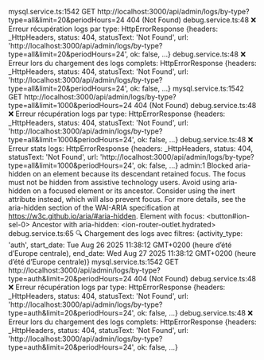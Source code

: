 mysql.service.ts:1542 
 GET http://localhost:3000/api/admin/logs/by-type?type=all&limit=20&periodHours=24 404 (Not Found)
debug.service.ts:48 ❌ Erreur récupération logs par type: 
HttpErrorResponse {headers: _HttpHeaders, status: 404, statusText: 'Not Found', url: 'http://localhost:3000/api/admin/logs/by-type?type=all&limit=20&periodHours=24', ok: false, …}
debug.service.ts:48 ❌ Erreur lors du chargement des logs complets: 
HttpErrorResponse {headers: _HttpHeaders, status: 404, statusText: 'Not Found', url: 'http://localhost:3000/api/admin/logs/by-type?type=all&limit=20&periodHours=24', ok: false, …}
mysql.service.ts:1542 
 GET http://localhost:3000/api/admin/logs/by-type?type=all&limit=1000&periodHours=24 404 (Not Found)
debug.service.ts:48 ❌ Erreur récupération logs par type: 
HttpErrorResponse {headers: _HttpHeaders, status: 404, statusText: 'Not Found', url: 'http://localhost:3000/api/admin/logs/by-type?type=all&limit=1000&periodHours=24', ok: false, …}
debug.service.ts:48 ❌ Erreur stats logs: 
HttpErrorResponse {headers: _HttpHeaders, status: 404, statusText: 'Not Found', url: 'http://localhost:3000/api/admin/logs/by-type?type=all&limit=1000&periodHours=24', ok: false, …}
admin:1 Blocked aria-hidden on an element because its descendant retained focus. The focus must not be hidden from assistive technology users. Avoid using aria-hidden on a focused element or its ancestor. Consider using the inert attribute instead, which will also prevent focus. For more details, see the aria-hidden section of the WAI-ARIA specification at https://w3c.github.io/aria/#aria-hidden.
Element with focus: <button#ion-sel-0>
Ancestor with aria-hidden: <ion-router-outlet.hydrated> 
debug.service.ts:65 🔍 Chargement des logs avec filtres: 
{activity_type: 'auth', start_date: Tue Aug 26 2025 11:38:12 GMT+0200 (heure d’été d’Europe centrale), end_date: Wed Aug 27 2025 11:38:12 GMT+0200 (heure d’été d’Europe centrale)}
mysql.service.ts:1542 
 GET http://localhost:3000/api/admin/logs/by-type?type=auth&limit=20&periodHours=24 404 (Not Found)
debug.service.ts:48 ❌ Erreur récupération logs par type: 
HttpErrorResponse {headers: _HttpHeaders, status: 404, statusText: 'Not Found', url: 'http://localhost:3000/api/admin/logs/by-type?type=auth&limit=20&periodHours=24', ok: false, …}
debug.service.ts:48 ❌ Erreur lors du chargement des logs complets: 
HttpErrorResponse {headers: _HttpHeaders, status: 404, statusText: 'Not Found', url: 'http://localhost:3000/api/admin/logs/by-type?type=auth&limit=20&periodHours=24', ok: false, …}

﻿
